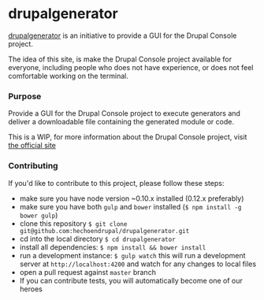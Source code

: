 # drupalgenerator

[drupalgenerator](http://drupalgenerator.com/) is an initiative to provide a GUI
for the Drupal Console project.

The idea of this site, is make the Drupal Console project available
for everyone, including people who does not have experience, or does not feel
comfortable working on the terminal.

### Purpose

Provide a GUI for the Drupal Console project to execute generators and
deliver a downloadable file containing the generated module or code.

This is a WIP, for more information about the Drupal Console project, visit
[the official site](http://drupalconsole.com/)

### Contributing

If you'd like to contribute to this project, please follow these steps:

* make sure you have node version ~0.10.x installed (0.12.x preferably)
* make sure you have both `gulp` and `bower` installed (`$ npm install -g bower gulp`)
* clone this repository `$ git clone git@github.com:hechoendrupal/drupalgenerator.git`
* cd into the local directory `$ cd drupalgenerator`
* install all dependencies: `$ npm install && bower install`
* run a development instance: `$ gulp watch`
  this will run a development server at `http://localhost:4200` and watch for any
  changes to local files
* open a pull request against `master` branch
* If you can contribute tests, you will automatically become one of our heroes
